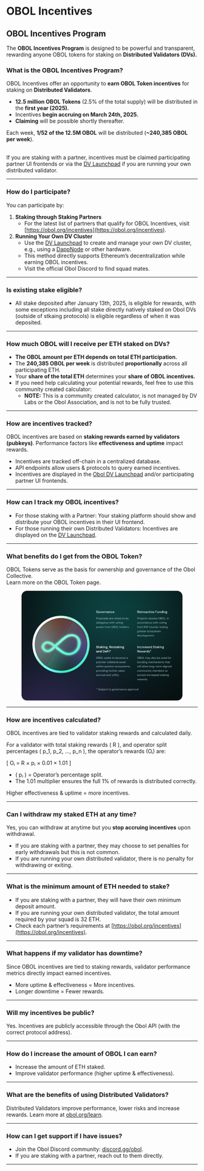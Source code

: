 # OBOL Incentives

## OBOL Incentives Program

The **OBOL Incentives Program** is designed to be powerful and transparent, rewarding anyone OBOL tokens for staking on **Distributed Validators (DVs).**

### What is the OBOL Incentives Program?

OBOL Incentives offer an opportunity to **earn OBOL Token incentives** for staking on **Distributed Validators**.

* **12.5 million OBOL Tokens** (2.5% of the total supply) will be distributed in the **first year (2025).**
* Incentives **begin accruing on March 24th, 2025.**
* **Claiming** will be possible shortly thereafter.

Each week, **1/52 of the 12.5M OBOL** will be distributed (**\~240,385 OBOL per week**).

\
If you are staking with a partner, incentives must be claimed participating partner UI frontends or via the [DV Launchpad](https://launchpad.obol.org) if you are running your own distributed validator.

***

### How do I participate?

You can participate by:

1. **Staking through Staking Partners**
   * For the latest list of partners that qualify for OBOL Incentives, visit [https://obol.org/incentives](https://obol.org/incentives).
2. **Running Your Own DV Cluster**
   * Use the [DV Launchpad](https://launchpad.obol.org) to create and manage your own DV cluster, e.g., using a [DappNode](https://dappnode.com/) or other hardware.
   * This method directly supports Ethereum’s decentralization while earning OBOL incentives.
   * Visit the official Obol Discord to find squad mates.

***

### Is existing stake eligible?

* All stake deposited after January 13th, 2025, is eligible for rewards, with some exceptions including all stake directly natively staked on Obol DVs (outside of stkaing protocols) is eligible regardless of when it was deposited.

***

### How much OBOL will I receive per ETH staked on DVs?

* **The OBOL amount per ETH depends on total ETH participation.**
* The **240,385 OBOL per week** is distributed **proportionally** across all participating ETH.
* Your **share of the total ETH** determines your **share of OBOL incentives.**
* If you need help calculating your potential rewards, feel free to use this community created calculator:
  * **NOTE:** This is a community created calculator, is not managed by DV Labs or the Obol Association, and is not to be fully trusted.&#x20;

***

### How are incentives tracked?

OBOL incentives are based on **staking rewards earned by validators (pubkeys)**. Performance factors like **effectiveness and uptime** impact rewards.

* Incentives are tracked off-chain in a centralized database.
* API endpoints allow users & protocols to query earned incentives.
* Incentives are displayed in the [Obol DV Launchpad](https://launchpad.obol.org) and/or participating partner UI frontends.

***

### How can I track my OBOL incentives?

* For those staking with a Partner: Your staking platform should show and distribute your OBOL incentives in their UI frontend.
* For those running their own Distributed Validators: Incentives are displayed on the [DV Launchpad](https://launchpad.obol.org).

***

### What benefits do I get from the OBOL Token?

OBOL Tokens serve as the basis for ownership and governance of the Obol Collective.\
Learn more on the OBOL Token page.

<figure><img src="../../.gitbook/assets/image (57).png" alt=""><figcaption></figcaption></figure>

***

### How are incentives calculated?

OBOL incentives are tied to validator staking rewards and calculated daily.

For a validator with total staking rewards ( R ), and operator split percentages ( p\_1, p\_2, ..., p\_n ), the operator’s rewards (Oᵢ) are:

\[ Oᵢ = R × pᵢ × 0.01 × 1.01 ]

* ( pᵢ ) = Operator’s percentage split.
* The 1.01 multiplier ensures the full 1% of rewards is distributed correctly.

Higher effectiveness & uptime = more incentives.

***

### Can I withdraw my staked ETH at any time?

Yes, you can withdraw at anytime but you **stop accruing incentives** upon withdrawal.

* If you are staking with a partner,  they may choose to set penalties for early withdrawals but this is not common.
* If you are running your own distributed validator, there is no penalty for withdrawing or exiting.

***

### What is the minimum amount of ETH needed to stake?

* If you are staking with a partner,  they will have their own minimum deposit amount.
* If you are running your own distributed validator, the total amount required by your squad is 32 ETH.
* Check each partner’s requirements at [https://obol.org/incentives](https://obol.org/incentives).

***

### What happens if my validator has downtime?

Since OBOL incentives are tied to staking rewards, validator performance metrics directly impact earned incentives.

* More uptime & effectiveness = More incentives.
* Longer downtime = Fewer rewards.

***

### Will my incentives be public?

Yes. Incentives are publicly accessible through the Obol API (with the correct protocol address).

***

### How do I increase the amount of OBOL I can earn?

* Increase the amount of ETH staked.
* Improve validator performance (higher uptime & effectiveness).

***

### What are the benefits of using Distributed Validators?

Distributed Validators improve performance, lower risks and increase rewards. Learn more at [obol.org/learn](https://obol.org/learn).

***

### How can I get support if I have issues?

* Join the Obol Discord community: [discord.gg/obol](https://discord.gg/obol).
* If you are staking with a partner, reach out to them directly.

***

